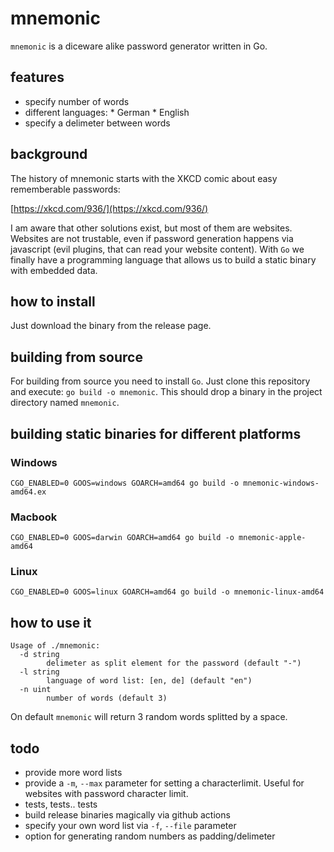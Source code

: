 # mnemonic
`mnemonic` is a diceware alike password generator written in Go.

## features

* specify number of words
* different languages:
      * German
      * English
* specify a delimeter between words

## background
The history of mnemonic starts with the XKCD comic about easy rememberable passwords:

[https://xkcd.com/936/](https://xkcd.com/936/)

I am aware that other solutions exist, but most of them are websites.
Websites are not trustable, even if password generation happens via javascript (evil plugins, that can read your website content).
With `Go` we finally have a programming language that allows us to build a static binary with embedded data.

## how to install
Just download the binary from the release page.

## building from source
For building from source you need to install `Go`.
Just clone this repository and execute: `go build -o mnemonic`.
This should drop a binary in the project directory named `mnemonic`.

## building static binaries for different platforms

### Windows

`CGO_ENABLED=0 GOOS=windows GOARCH=amd64 go build -o mnemonic-windows-amd64.ex`

### Macbook

`CGO_ENABLED=0 GOOS=darwin GOARCH=amd64 go build -o mnemonic-apple-amd64`

### Linux

`CGO_ENABLED=0 GOOS=linux GOARCH=amd64 go build -o mnemonic-linux-amd64`


## how to use it

```
Usage of ./mnemonic:
  -d string
        delimeter as split element for the password (default "-")
  -l string
        language of word list: [en, de] (default "en")
  -n uint
        number of words (default 3)
```

On default `mnemonic` will return 3 random words splitted by a space.

## todo

* provide more word lists
* provide a `-m`, `--max` parameter for setting a characterlimit. Useful for websites with password character limit.
* tests, tests.. tests
* build release binaries magically via github actions
* specify your own word list via `-f`, `--file` parameter
* option for generating random numbers as padding/delimeter